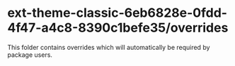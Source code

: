 # ext-theme-classic-6eb6828e-0fdd-4f47-a4c8-8390c1befe35/overrides

This folder contains overrides which will automatically be required by package users.

